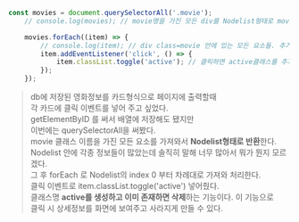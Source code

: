 ```javascript
const movies = document.querySelectorAll('.movie');
    // console.log(movies); // movie명을 가진 모든 div를 Nodelist형태로 movies에 저장.

    movies.forEach((item) => {
        // console.log(item); // div class=movie 안에 있는 모든 요소들. 추가된 20개의 영화들의 html 양식
        item.addEventListener('click', () => {
            item.classList.toggle('active'); // 클릭하면 active클래스를 추가, 이미 존재한다면 제거, overview의 내용을 활성/비활성 상태로 전환.
        });
    });
```

>db에 저장된 영화정보를 카드형식으로 페이지에 출력할때
</br> 각 카드에 클릭 이벤트를 넣어 주고 싶었다.
</br> getElementByID 를 써서 배열에 저장해도 됐지만
</br> 이번에는 querySelectorAll을 써봤다.
</br> movie 클래스 이름을 가진 모든 요소를 가져와서 **Nodelist형태로 반환**한다.
</br> Nodelist 안에 각종 정보들이 많았는데 솔직히 말해 너무 많아서 뭐가 뭔지 모르겠다.
</br> 그 후 forEach 로 Nodelist의 index 0 부터 차례대로 가져와 처리한다.
</br> 클릭 이벤트로 item.classList.toggle('active') 넣어줬다.
</br> 클래스명 **active를 생성하고 이미 존재하면 삭제**하는 기능이다. 이 기능으로
</br> 클릭 시 상세정보를 화면에 보여주고 사라지게 만들 수 있다.